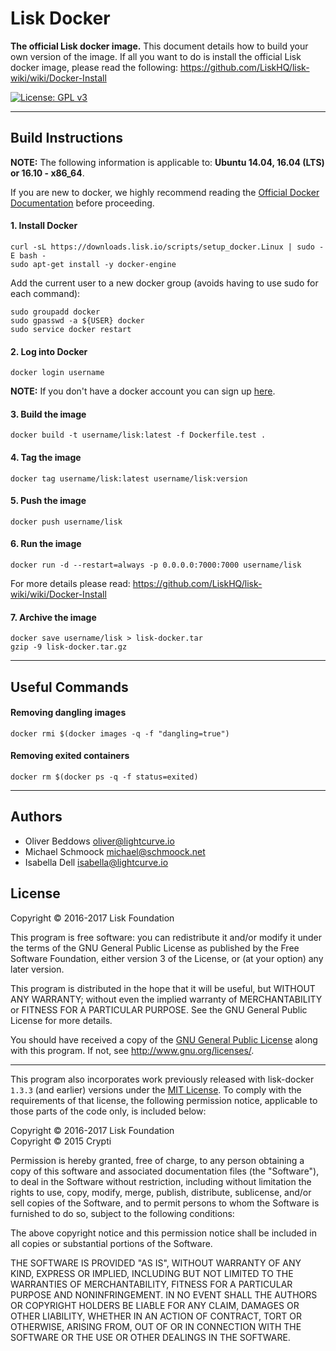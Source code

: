 # Lisk Docker

**The official Lisk docker image.** This document details how to build your own version of the image. If all you want to do is install the official Lisk docker image, please read the following: https://github.com/LiskHQ/lisk-wiki/wiki/Docker-Install

[![License: GPL v3](https://img.shields.io/badge/License-GPL%20v3-blue.svg)](http://www.gnu.org/licenses/gpl-3.0)

***

## Build Instructions

**NOTE:** The following information is applicable to: **Ubuntu 14.04, 16.04 (LTS) or 16.10 - x86_64**.

If you are new to docker, we highly recommend reading the [Official Docker Documentation](https://docs.docker.com/) before proceeding.

#### 1. Install Docker

```
curl -sL https://downloads.lisk.io/scripts/setup_docker.Linux | sudo -E bash -
sudo apt-get install -y docker-engine
```

Add the current user to a new docker group (avoids having to use sudo for each command):

```
sudo groupadd docker
sudo gpasswd -a ${USER} docker
sudo service docker restart
```

#### 2. Log into Docker

```
docker login username
```

**NOTE:** If you don't have a docker account you can sign up [here](https://hub.docker.com/).

#### 3. Build the image

```
docker build -t username/lisk:latest -f Dockerfile.test .
```

#### 4. Tag the image

```
docker tag username/lisk:latest username/lisk:version
```

#### 5. Push the image

```
docker push username/lisk
```

#### 6. Run the image

```
docker run -d --restart=always -p 0.0.0.0:7000:7000 username/lisk
```

For more details please read: https://github.com/LiskHQ/lisk-wiki/wiki/Docker-Install

#### 7. Archive the image

```
docker save username/lisk > lisk-docker.tar
gzip -9 lisk-docker.tar.gz
```

***

## Useful Commands

#### Removing dangling images

```
docker rmi $(docker images -q -f "dangling=true")
```

#### Removing exited containers

```
docker rm $(docker ps -q -f status=exited)
```

***

## Authors

- Oliver Beddows <oliver@lightcurve.io>
- Michael Schmoock <michael@schmoock.net>
- Isabella Dell <isabella@lightcurve.io>

## License

Copyright © 2016-2017 Lisk Foundation

This program is free software: you can redistribute it and/or modify it under the terms of the GNU General Public License as published by the Free Software Foundation, either version 3 of the License, or (at your option) any later version.

This program is distributed in the hope that it will be useful, but WITHOUT ANY WARRANTY; without even the implied warranty of MERCHANTABILITY or FITNESS FOR A PARTICULAR PURPOSE. See the GNU General Public License for more details.

You should have received a copy of the [GNU General Public License](https://github.com/LiskHQ/lisk-js/tree/master/LICENSE) along with this program.  If not, see <http://www.gnu.org/licenses/>.

***

This program also incorporates work previously released with lisk-docker `1.3.3` (and earlier) versions under the [MIT License](https://opensource.org/licenses/MIT). To comply with the requirements of that license, the following permission notice, applicable to those parts of the code only, is included below:

Copyright © 2016-2017 Lisk Foundation  
Copyright © 2015 Crypti

Permission is hereby granted, free of charge, to any person obtaining a copy of this software and associated documentation files (the "Software"), to deal in the Software without restriction, including without limitation the rights to use, copy, modify, merge, publish, distribute, sublicense, and/or sell copies of the Software, and to permit persons to whom the Software is furnished to do so, subject to the following conditions:

The above copyright notice and this permission notice shall be included in all copies or substantial portions of the Software.

THE SOFTWARE IS PROVIDED "AS IS", WITHOUT WARRANTY OF ANY KIND, EXPRESS OR IMPLIED, INCLUDING BUT NOT LIMITED TO THE WARRANTIES OF MERCHANTABILITY, FITNESS FOR A PARTICULAR PURPOSE AND NONINFRINGEMENT. IN NO EVENT SHALL THE AUTHORS OR COPYRIGHT HOLDERS BE LIABLE FOR ANY CLAIM, DAMAGES OR OTHER LIABILITY, WHETHER IN AN ACTION OF CONTRACT, TORT OR OTHERWISE, ARISING FROM, OUT OF OR IN CONNECTION WITH THE SOFTWARE OR THE USE OR OTHER DEALINGS IN THE SOFTWARE.
